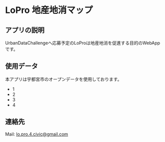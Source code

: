 # LoPro 地産地消マップ
## アプリの説明
UrbanDataChallengeへ応募予定のLoProは地産地消を促進する目的のWebAppです。
## 使用データ
本アプリは宇都宮市のオープンデータを使用しております。
* 1
* 2
* 3
* 4

## 連絡先
Mail: lo.pro.4.civic@gmail.com
